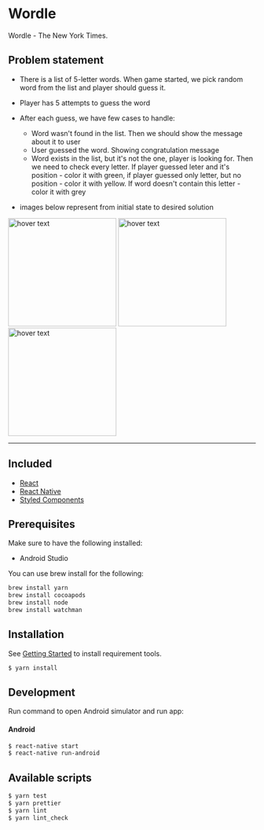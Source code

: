 # Wordle
Wordle - The New York Times.



## Problem statement

- There is a list of 5-letter words. When game started, we pick random word from the list and player should guess it.
- Player has 5 attempts to guess the word
- After each guess, we have few cases to handle:

  - Word wasn't found in the list. Then we should show the message about it to user
  - User guessed the word. Showing congratulation message
  - Word exists in the list, but it's not the one, player is looking for. Then we need to check every letter. If player guessed leter and it's position - color it with green, if player guessed only letter, but no position - color it with yellow. If word doesn't contain this letter - color it with grey

- images below represent from initial state to desired solution

<p float="left">
  <img src="./screenshots/step-1.png" width="220" title="hover text">
  <img src="./screenshots/step-2.png" width="220" title="hover text">
  <img src="./screenshots/step-3.png" width="220" title="hover text">
</p>

---

## Included

- [React](https://github.com/facebook/react)
- [React Native](https://github.com/facebook/react-native)
- [Styled Components](https://github.com/styled-components/styled-components)


## Prerequisites

Make sure to have the following installed:

- Android Studio

You can use brew install for the following:

```bash
brew install yarn
brew install cocoapods
brew install node
brew install watchman
```

## Installation

See [Getting Started](https://facebook.github.io/react-native/docs/getting-started.html) to install requirement tools.

```bash
$ yarn install
```

## Development

Run command to open Android simulator and run app:

#### Android

```bash
$ react-native start
$ react-native run-android
```

## Available scripts

```bash
$ yarn test
$ yarn prettier
$ yarn lint
$ yarn lint_check
```

